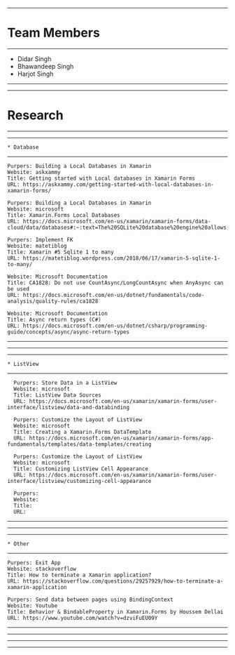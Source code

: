 ***************************************************************************
# Team Members
***************************************************************************
  * Didar Singh
  * Bhawandeep Singh
  * Harjot Singh
***************************************************************************



***************************************************************************
# Research
***************************************************************************
  ***************************************************************************
    * Database
  ***************************************************************************
    Purpers: Building a Local Databases in Xamarin
    Website: askxammy
    Title: Getting started with Local databases in Xamarin Forms
    URL: https://askxammy.com/getting-started-with-local-databases-in-xamarin-forms/ 
   
    Purpers: Building a Local Databases in Xamarin
    Website: microsoft
    Title: Xamarin.Forms Local Databases
    URL: https://docs.microsoft.com/en-us/xamarin/xamarin-forms/data-cloud/data/databases#:~:text=The%20SQLite%20database%20engine%20allows,information%20in%20a%20local%20database. 
    
    Purpers: Implement FK
    Website: matetiblog
    Title: Xamarin #5 Sqlite 1 to many
    URL: https://matetiblog.wordpress.com/2018/06/17/xamarin-5-sqlite-1-to-many/
    
    Website: Microsoft Documentation
    Title: CA1828: Do not use CountAsync/LongCountAsync when AnyAsync can be used
    URL: https://docs.microsoft.com/en-us/dotnet/fundamentals/code-analysis/quality-rules/ca1828

    Website: Microsoft Documentation
    Title: Async return types (C#)
    URL: https://docs.microsoft.com/en-us/dotnet/csharp/programming-guide/concepts/async/async-return-types
    
   ***************************************************************************
   ***************************************************************************
    
   ***************************************************************************
    * ListView
   ***************************************************************************
      Purpers: Store Data in a ListView
      Website: microsoft
      Title: ListView Data Sources
      URL: https://docs.microsoft.com/en-us/xamarin/xamarin-forms/user-interface/listview/data-and-databinding
      
      Purpers: Customize the Layout of ListView
      Website: microsoft
      Title: Creating a Xamarin.Forms DataTemplate
      URL: https://docs.microsoft.com/en-us/xamarin/xamarin-forms/app-fundamentals/templates/data-templates/creating
      
      Purpers: Customize the Layout of ListView
      Website: microsoft
      Title: Customizing ListView Cell Appearance
      URL: https://docs.microsoft.com/en-us/xamarin/xamarin-forms/user-interface/listview/customizing-cell-appearance
      
      Purpers:
      Website:
      Title:
      URL:
   ***************************************************************************
   ***************************************************************************
    
    
   ***************************************************************************
    * Other
   ***************************************************************************
    Purpers: Exit App
    Website: stackoverflow
    Title: How to terminate a Xamarin application?
    URL: https://stackoverflow.com/questions/29257929/how-to-terminate-a-xamarin-application
    
    Purpers: Send data between pages using BindingContext
    Website: Youtube
    Title: Behavior & BindableProperty in Xamarin.Forms by Houssem Dellai
    URL: https://www.youtube.com/watch?v=dzviFuEU09Y
   ***************************************************************************
   ***************************************************************************
    
    
***************************************************************************
***************************************************************************
